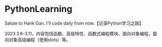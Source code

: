# PythonLearning
Salute to Hank Gan. I'll code daily from now.【记录Python学习之路】

2023.3.6-3.11，内容包括函数、高级特性、函数式编程模块、面向对象编程，面向对象高级编程（使用slots）等。
